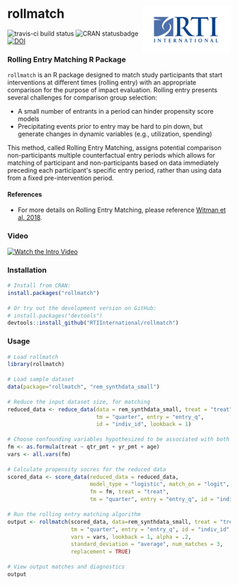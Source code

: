 rollmatch <img src="man/figures/200px-Rti-logo.png" align="right" />
========================================================

![travis-ci build status](https://travis-ci.org/RTIInternational/rollmatch.svg?branch=master) ![CRAN statusbadge](https://www.r-pkg.org/badges/version/rollmatch) [![DOI](https://zenodo.org/badge/105259002.svg)](https://zenodo.org/badge/latestdoi/105259002)

### Rolling Entry Matching R Package

`rollmatch` is an R package designed to match study participants that start interventions at different times (rolling entry) with an appropriate comparison for the purpose of impact evaluation. Rolling entry presents several challenges for comparison group selection:

* A small number of entrants in a period can hinder propensity score models
* Precipitating events prior to entry may be hard to pin down, but generate changes in dynamic variables (e.g., utilization, spending)

This method, called Rolling Entry Matching, assigns potential comparison non-participants multiple counterfactual entry periods which allows for matching of participant and non-participants based on data immediately preceding each participant's specific entry period, rather than using data from a fixed pre-intervention period.

#### References
* For more details on Rolling Entry Matching, please reference [Witman et al. 2018](https://onlinelibrary.wiley.com/doi/abs/10.1111/1475-6773.13086).

### Video

[![Watch the Intro Video](https://img.youtube.com/vi/_U1bDrL_f-M/0.jpg)](https://www.youtube.com/watch?v=_U1bDrL_f-M)

### Installation

```r
# Install from CRAN:
install.packages("rollmatch")

# Or try out the development version on GitHub:
# install.packages("devtools")
devtools::install_github("RTIInternational/rollmatch")
```

### Usage

```r
# Load rollmatch
library(rollmatch)

# Load sample dataset
data(package="rollmatch", "rem_synthdata_small")

# Reduce the input dataset size, for matching 
reduced_data <- reduce_data(data = rem_synthdata_small, treat = "treat",
                            tm = "quarter", entry = "entry_q",
                            id = "indiv_id", lookback = 1)

# Choose confounding variables hypothesized to be associated with both treatment and outcome
fm <- as.formula(treat ~ qtr_pmt + yr_pmt + age)
vars <- all.vars(fm)

# Calculate propensity socres for the reduced data
scored_data <- score_data(reduced_data = reduced_data,
                          model_type = "logistic", match_on = "logit",
                          fm = fm, treat = "treat",
                          tm = "quarter", entry = "entry_q", id = "indiv_id")

# Run the rolling entry matching algorithm
output <- rollmatch(scored_data, data=rem_synthdata_small, treat = "treat",
                    tm = "quarter", entry = "entry_q", id = "indiv_id",
                    vars = vars, lookback = 1, alpha = .2,
                    standard_deviation = "average", num_matches = 3,
                    replacement = TRUE)

# View output matches and diagnostics
output
```


